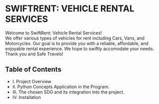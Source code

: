 # SWIFTRENT: VEHICLE RENTAL SERVICES
Welcome to SwiftRent: Vehicle Rental Services!  
We offer various types of vehicles for rent including Cars, Vans, and Motorcycles.
Our goal is to provide you with a reliable, affordable, and enjoyable rental experience. We hope to swiftly accomodate your needs. 
Thank you and Safe Travels!
## Table of Contents
- I. Project Overview
- II. Python Concepts Application in the Program.
- III. The chosen SDG and its integration into the project.
- IV. Installation
